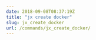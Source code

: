 ```yaml
---
date: 2018-09-08T08:37:19Z
title: "jx create docker"
slug: jx_create_docker
url: /commands/jx_create_docker/
---
```

